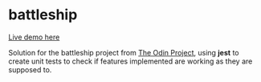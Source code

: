 # battleship

[Live demo here](https://LeonardoLima01.github.io/battleship/)

Solution for the battleship project from
[The Odin Project](https://www.theodinproject.com/lessons/node-path-javascript-battleship#assignment), using **jest** to create unit tests to check if features implemented are working as they are supposed to.
